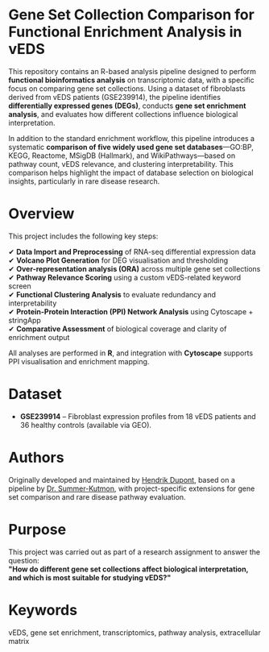 # Gene Set Collection Comparison for Functional Enrichment Analysis in vEDS

This repository contains an R-based analysis pipeline designed to perform **functional bioinformatics analysis** on transcriptomic data, with a specific focus on comparing gene set collections. Using a dataset of fibroblasts derived from vEDS patients (GSE239914), the pipeline identifies **differentially expressed genes (DEGs)**, conducts **gene set enrichment analysis**, and evaluates how different collections influence biological interpretation.

In addition to the standard enrichment workflow, this pipeline introduces a systematic **comparison of five widely used gene set databases**—GO:BP, KEGG, Reactome, MSigDB (Hallmark), and WikiPathways—based on pathway count, vEDS relevance, and clustering interpretability. This comparison helps highlight the impact of database selection on biological insights, particularly in rare disease research.

# Overview

This project includes the following key steps:

✔ **Data Import and Preprocessing** of RNA-seq differential expression data  
✔ **Volcano Plot Generation** for DEG visualisation and thresholding  
✔ **Over-representation analysis (ORA)** across multiple gene set collections  
✔ **Pathway Relevance Scoring** using a custom vEDS-related keyword screen  
✔ **Functional Clustering Analysis** to evaluate redundancy and interpretability  
✔ **Protein-Protein Interaction (PPI) Network Analysis** using Cytoscape + stringApp  
✔ **Comparative Assessment** of biological coverage and clarity of enrichment output  

All analyses are performed in **R**, and integration with **Cytoscape** supports PPI visualisation and enrichment mapping.

# Dataset

- **GSE239914** – Fibroblast expression profiles from 18 vEDS patients and 36 healthy controls (available via GEO).

# Authors

Originally developed and maintained by [Hendrik Dupont](https://github.com/HendrikBeDupont), based on a pipeline by [Dr. Summer-Kutmon](https://github.com/mkutmon), with project-specific extensions for gene set comparison and rare disease pathway evaluation.

# Purpose

This project was carried out as part of a research assignment to answer the question:  
**"How do different gene set collections affect biological interpretation, and which is most suitable for studying vEDS?"**

# Keywords

vEDS, gene set enrichment, transcriptomics, pathway analysis, extracellular matrix
